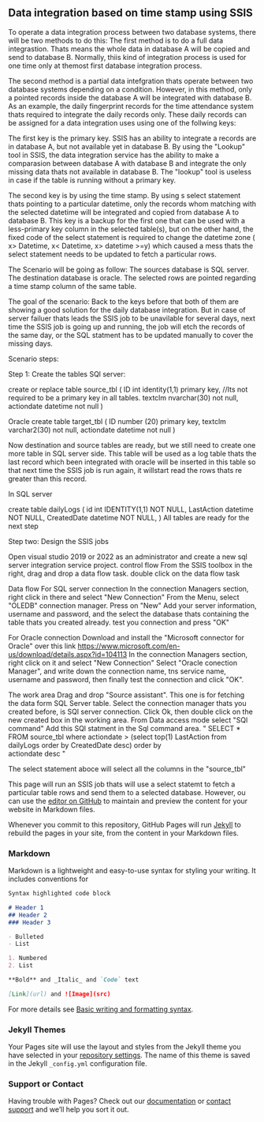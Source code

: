 ## Data integration based on time stamp using SSIS

To operate a data integration process between two database systems, there will be two methods to do this:
The first method is to do a full data integrastion. Thats means the whole data in database A will be copied and send to database B. Normally, thiis kind of integration process is used for one time only at themost first database integration process.

The second method is a partial data intefgration thats operate between two database systems depending on a condition. However, in this method, only a pointed records inside the database A will be integrated with database B. As an example, the daily fingerprint records for the time attendance system thats required to integrate the daily records only. These daily records can be assigned for a data integration uses using one of the follwing keys:

The first key is the primary key. SSIS has an ability to integrate a records are in database A, but not available yet in database B. By using the "Lookup" tool in SSIS, the data integration service has the ability to make a comparasion between database A with database B and integrate the only missing data thats not available in database B. The "lookup" tool is useless in case if the table is running without a primary key.

The second key is by using the time stamp. By using s select statement thats pointing to a particular datetime, only the records whom matching with the selected datetime will be integrated and copied from database A to database B. This key is a backup for the first one that can be used with a less-primary key column in the selected table(s), but on the other hand, the fixed code of the select statement is required to change the datetime zone ( x> Datetime, x< Datetime, x> datetime >=y) which caused a mess thats the select statement needs to be updated to fetch a particular rows.

The Scenario will be going as follow:
The sources database is SQL server.
The destination database is oracle.
The selected rows are pointed regarding a time stamp column of the same table. 

The goal of the scenario: Back to the keys before that both of them are showing a good solution for the daily database integration. But in case of server failuer thats leads the SSIS job to be unavilable for several days, next time the SSIS job is going up and running, the job will etch the records of the same day, or the SQL statment has to be updated manually to cover the missing days.

Scenario steps:

Step 1: Create the tables
SQl server:

create or replace table source_tbl
(
  ID int identity(1,1) primary key, //Its not required to be a primary key in all tables.
  textclm nvarchar(30) not null,
  actiondate datetime not null
)

Oracle
create table target_tbl
(
  ID number (20) primary key,
  textclm varchar2(30) not null,
  actiondate datetime not null
)

Now destination and source tables are ready, but we still need to create one more table in SQL server side. This table will be used as a log table thats the last record which been integrated with oracle will be inserted in this table so that next time the SSIS job is run again, it willstart read the rows thats re greater than this record.

In SQL server

create table dailyLogs
(
	id int IDENTITY(1,1) NOT NULL,
	LastAction datetime NOT NULL,
	CreatedDate datetime NOT NULL,
)
All tables are ready for the next step

Step two: Design the SSIS jobs

Open visual studio 2019 or 2022 as an administrator and create a new sql server integration service project.
control flow
  From the SSIS toolbox in the right, drag and drop a data flow task.
  double click on the data flow task

Data flow
For SQL server connection
  In the connection Managers section, right click in there and select "New Connection"
  From the Menu, select "OLEDB" connection manager.
  Press on "New"
  Add your server information, username and password, and the select the database thats containing the table thats you created already.
  test you connection and press "OK"

For Oracle connection
  Download and install the "Microsoft connector for Oracle" over this link https://www.microsoft.com/en-us/download/details.aspx?id=104113
  In the connection Managers section, right click on it and select "New Connection"
  Select "Oracle conection Manager", and write down the connection name, tns service name, username and password, then finally test the connection and click "OK".
  
The work area
  Drag and drop "Source assistant". This one is for fetching the data form SQL Server table.
  Select the connection manager thats you created before, is SQl server connection.
  Click Ok, then double click on the new created box in the working area.
  From Data access mode select "SQl command"
  Add this SQl statment in the Sql command area.
  " SELECT *
    FROM 
    source_tbl
    where
   actiondate > (select top(1) LastAction from dailyLogs order by CreatedDate desc)
    order by  
    actiondate desc "
   
   The select statement aboce will select all the columns in the "source_tbl"  
  
  
  
  
  

This page will run an SSIS job thats will use a select statemt to fetch a particular table rows and send them to a selected database. However, ou can use the [editor on GitHub](https://github.com/mbmasadeh/TimeStampDataMigration/edit/gh-pages/index.md) to maintain and preview the content for your website in Markdown files.

Whenever you commit to this repository, GitHub Pages will run [Jekyll](https://jekyllrb.com/) to rebuild the pages in your site, from the content in your Markdown files.

### Markdown

Markdown is a lightweight and easy-to-use syntax for styling your writing. It includes conventions for

```markdown
Syntax highlighted code block

# Header 1
## Header 2
### Header 3

- Bulleted
- List

1. Numbered
2. List

**Bold** and _Italic_ and `Code` text

[Link](url) and ![Image](src)
```

For more details see [Basic writing and formatting syntax](https://docs.github.com/en/github/writing-on-github/getting-started-with-writing-and-formatting-on-github/basic-writing-and-formatting-syntax).

### Jekyll Themes

Your Pages site will use the layout and styles from the Jekyll theme you have selected in your [repository settings](https://github.com/mbmasadeh/TimeStampDataMigration/settings/pages). The name of this theme is saved in the Jekyll `_config.yml` configuration file.

### Support or Contact

Having trouble with Pages? Check out our [documentation](https://docs.github.com/categories/github-pages-basics/) or [contact support](https://support.github.com/contact) and we’ll help you sort it out.
